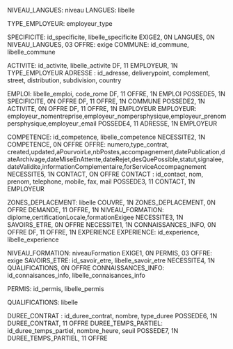NIVEAU_LANGUES: niveau
LANGUES: libelle

TYPE_EMPLOYEUR: employeur_type

SPECIFICITE: id_specificite, libelle_specificite
EXIGE2, 0N LANGUES, 0N NIVEAU_LANGUES, 03 OFFRE: exige
COMMUNE: id_commune, libelle_commune

ACTIVITE: id_activite, libelle_activite
DF, 11 EMPLOYEUR, 1N TYPE_EMPLOYEUR
ADRESSE : id_adresse, deliverypoint, complement, street, distribution, subdivision, country 

EMPLOI: libelle_emploi, code_rome
DF, 11 OFFRE, 1N EMPLOI
POSSEDE5, 1N SPECIFICITE, 0N OFFRE
DF, 11 OFFRE, 1N COMMUNE
POSSEDE2, 1N ACTIVITE, 0N OFFRE
DF, 11 OFFRE, 1N EMPLOYEUR
EMPLOYEUR: employeur_nomentreprise,employeur_nompersphysique,employeur_prenompersphysique,employeur_email
POSSEDE4, 11 ADRESSE, 1N EMPLOYEUR

COMPETENCE: id_competence, libelle_competence
NECESSITE2, 1N COMPETENCE, 0N OFFRE
OFFRE: numero,type_contrat, created,updated,aPourvoirLe,nbPostes,accompagnement,datePublication,dateArchivage,dateMiseEnAttente,dateRejet,desQuePossible,statut,signalee,dateValidite,informationComplementaire,forServiceAccompagnement
NECESSITE5, 1N CONTACT, ON OFFRE
CONTACT : id_contact, nom, prenom, telephone, mobile, fax, mail
POSSEDE3, 11 CONTACT, 1N EMPLOYEUR

ZONES_DEPLACEMENT: libelle
COUVRE, 1N ZONES_DEPLACEMENT, 0N OFFRE
DEMANDE, 11 OFFRE, 1N NIVEAU_FORMATION: diplome,certificationLocale,formationExigee
NECESSITE3, 1N SAVOIRS_ETRE, 0N OFFRE
NECESSITE1, 1N CONNAISSANCES_INFO, 0N OFFRE
DF, 11 OFFRE, 1N EXPERIENCE
EXPERIENCE: id_experience, libelle_experience

NIVEAU_FORMATION: niveauFormation
EXIGE1, 0N PERMIS, 03 OFFRE: exige
SAVOIRS_ETRE: id_savoir_etre, libelle_savoir_etre
NECESSITE4, 1N QUALIFICATIONS, 0N OFFRE
CONNAISSANCES_INFO: id_connaisances_info, libelle_connaisances_info

PERMIS: id_permis, libelle_permis

QUALIFICATIONS: libelle

DUREE_CONTRAT : id_duree_contrat, nombre, type_duree
POSSEDE6, 1N DUREE_CONTRAT, 11 OFFRE
DUREE_TEMPS_PARTIEL: id_duree_temps_partiel, nombre_heure, seuil
POSSEDE7, 1N DUREE_TEMPS_PARTIEL, 11 OFFRE